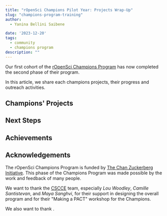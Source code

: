 ```yaml
---
title: "rOpenSci Champions Pilot Year: Projects Wrap-Up"
slug: "champions-program-training"
author:
  - Yanina Bellini Saibene

date: '2023-12-20'
tags:
  - community
  - champions program
description: ""
---
```


Our first cohort of the [rOpenSci Champions Program](/champions/) has now completed the second phase of their program.

In this article, we share each champions projects, their progress and outreach activities. 

## Champions' Projects


## Next Steps



## Achievements



## Acknowledgements

The rOpenSci Champions Program is funded by [The Chan Zuckerberg Initiative](https://chanzuckerberg.com/). This phase of the Champions Program was made possible by the work and feedback of many people.

We want to thank the [CSCCE](https://www.cscce.org/) team, especially _Lou Woodley_, _Camille Santistevan_, and _Maya Sanghvi_, for their support in designing the overall program and for their "Making a PACT" workshop for the Champions.

We also want to thank .

